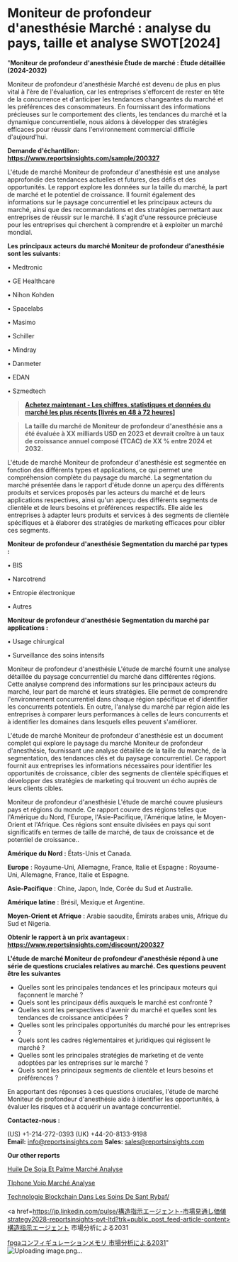 # Moniteur de profondeur d'anesthésie Marché : analyse du pays, taille et analyse SWOT[2024]

"<strong>Moniteur de profondeur d'anesthésie Étude de marché : Étude détaillée (2024-2032)</strong>

Moniteur de profondeur d'anesthésie Marché est devenu de plus en plus vital à l'ère de l'évaluation, car les entreprises s'efforcent de rester en tête de la concurrence et d'anticiper les tendances changeantes du marché et les préférences des consommateurs. En fournissant des informations précieuses sur le comportement des clients, les tendances du marché et la dynamique concurrentielle, nous aidons à développer des stratégies efficaces pour réussir dans l'environnement commercial difficile d'aujourd'hui.

<strong>Demande d'échantillon: <a href=https://www.reportsinsights.com/sample/200327>https://www.reportsinsights.com/sample/200327</a></strong>

L'étude de marché Moniteur de profondeur d'anesthésie est une analyse approfondie des tendances actuelles et futures, des défis et des opportunités. Le rapport explore les données sur la taille du marché, la part de marché et le potentiel de croissance. Il fournit également des informations sur le paysage concurrentiel et les principaux acteurs du marché, ainsi que des recommandations et des stratégies permettant aux entreprises de réussir sur le marché. Il s'agit d'une ressource précieuse pour les entreprises qui cherchent à comprendre et à exploiter un marché mondial.

<strong>Les principaux acteurs du marché Moniteur de profondeur d'anesthésie sont les suivants:</strong>

• Medtronic

• GE Healthcare

• Nihon Kohden

• Spacelabs

• Masimo

• Schiller

• Mindray

• Danmeter

• EDAN

• Szmedtech
<blockquote><a href=https://www.reportsinsights.com/buynow/200327><span style=text-decoration: underline;><strong>Achetez maintenant - Les chiffres, statistiques et données du marché les plus récents [livrés en 48 à 72 heures]</strong></span></a></blockquote>
<blockquote><span style=text-decoration: underline;><strong>La taille du marché de Moniteur de profondeur d'anesthésie ans a été évaluée à XX milliards USD en 2023 et devrait croître à un taux de croissance annuel composé (TCAC) de XX % entre 2024 et 2032.</strong></span></blockquote>
L'étude de marché Moniteur de profondeur d'anesthésie est segmentée en fonction des différents types et applications, ce qui permet une compréhension complète du paysage du marché. La segmentation du marché présentée dans le rapport d'étude donne un aperçu des différents produits et services proposés par les acteurs du marché et de leurs applications respectives, ainsi qu'un aperçu des différents segments de clientèle et de leurs besoins et préférences respectifs. Elle aide les entreprises à adapter leurs produits et services à des segments de clientèle spécifiques et à élaborer des stratégies de marketing efficaces pour cibler ces segments.

<strong>Moniteur de profondeur d'anesthésie Segmentation du marché par types :</strong>

• BIS

• Narcotrend

• Entropie électronique

• Autres

<strong>Moniteur de profondeur d'anesthésie Segmentation du marché par applications :</strong>

• Usage chirurgical

• Surveillance des soins intensifs

Moniteur de profondeur d'anesthésie L'étude de marché fournit une analyse détaillée du paysage concurrentiel du marché dans différentes régions. Cette analyse comprend des informations sur les principaux acteurs du marché, leur part de marché et leurs stratégies. Elle permet de comprendre l'environnement concurrentiel dans chaque région spécifique et d'identifier les concurrents potentiels. En outre, l'analyse du marché par région aide les entreprises à comparer leurs performances à celles de leurs concurrents et à identifier les domaines dans lesquels elles peuvent s'améliorer.

L'étude de marché Moniteur de profondeur d'anesthésie est un document complet qui explore le paysage du marché Moniteur de profondeur d'anesthésie, fournissant une analyse détaillée de la taille du marché, de la segmentation, des tendances clés et du paysage concurrentiel. Ce rapport fournit aux entreprises les informations nécessaires pour identifier les opportunités de croissance, cibler des segments de clientèle spécifiques et développer des stratégies de marketing qui trouvent un écho auprès de leurs clients cibles.

Moniteur de profondeur d'anesthésie L'étude de marché couvre plusieurs pays et régions du monde. Ce rapport couvre des régions telles que l'Amérique du Nord, l'Europe, l'Asie-Pacifique, l'Amérique latine, le Moyen-Orient et l'Afrique. Ces régions sont ensuite divisées en pays qui sont significatifs en termes de taille de marché, de taux de croissance et de potentiel de croissance..

<strong>Amérique du Nord :</strong> États-Unis et Canada.

<strong>Europe</strong> : Royaume-Uni, Allemagne, France, Italie et Espagne : Royaume-Uni, Allemagne, France, Italie et Espagne.

<strong>Asie-Pacifique</strong> : Chine, Japon, Inde, Corée du Sud et Australie.

<strong>Amérique latine</strong> : Brésil, Mexique et Argentine.

<strong>Moyen-Orient et Afrique</strong> : Arabie saoudite, Émirats arabes unis, Afrique du Sud et Nigeria.

<strong>Obtenir le rapport à un prix avantageux : <a href=https://www.reportsinsights.com/discount/200327>https://www.reportsinsights.com/discount/200327</a></strong>

<strong>L'étude de marché Moniteur de profondeur d'anesthésie répond à une série de questions cruciales relatives au marché. Ces questions peuvent être les suivantes</strong>
<ul>
  <li>Quelles sont les principales tendances et les principaux moteurs qui façonnent le marché ?</li>
  <li>Quels sont les principaux défis auxquels le marché est confronté ?</li>
  <li>Quelles sont les perspectives d'avenir du marché et quelles sont les tendances de croissance anticipées ?</li>
  <li>Quelles sont les principales opportunités du marché pour les entreprises ?</li>
  <li>Quels sont les cadres réglementaires et juridiques qui régissent le marché ?</li>
  <li>Quelles sont les principales stratégies de marketing et de vente adoptées par les entreprises sur le marché ?</li>
  <li>Quels sont les principaux segments de clientèle et leurs besoins et préférences ?</li>
</ul>
En apportant des réponses à ces questions cruciales, l'étude de marché Moniteur de profondeur d'anesthésie aide à identifier les opportunités, à évaluer les risques et à acquérir un avantage concurrentiel.

<strong>Contactez-nous :</strong>

(US) +1-214-272-0393
(UK) +44-20-8133-9198
<strong>Email:</strong> <a>info@reportsinsights.com</a>
<strong>Sales:</strong> <a>sales@reportsinsights.com</a>

<strong>Our other reports</strong>

<a href=https://www.linkedin.com/pulse/huile-de-soja-et-palme-march%C3%A9-taille-part-perspectives-zeiuc/>Huile De Soja Et Palme Marché Analyse</a>

<a href=https://www.linkedin.com/pulse/t%C3%A9l%C3%A9phone-voip-march%C3%A9-secteurs-de-croissance-9rjyf/>Tlphone Voip Marché Analyse</a>

<a href=https://www.linkedin.com/pulse/technologie-blockchain-dans-les-soins-de-sant%C3%A9-rybaf/>Technologie Blockchain Dans Les Soins De Sant Rybaf/</a>

<a href=https://jp.linkedin.com/pulse/構造指示エージェント-市場見通し価値strategy2028-reportsinsights-pvt-ltd?trk=public_post_feed-article-content>構造指示エージェント 市場分析による2031</a>

<a href=https://www.linkedin.com/pulse/fpgaコンフィギュレーションメモリ-市場2023topベンダーによる新しい調査-reports-insights-expert/>fpgaコンフィギュレーションメモリ 市場分析による2031</a>"
![Uploading image.png…]()
